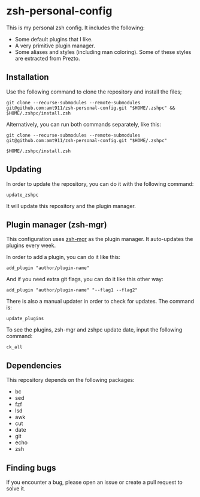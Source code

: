 # zsh-personal-config

This is my personal zsh config. It includes the following:

- Some default plugins that I like.
- A very primitive plugin manager.
- Some aliases and styles (including man coloring). Some of these styles are extracted from Prezto.

## Installation

Use the following command to clone the repository and install the files;

```console
git clone --recurse-submodules --remote-submodules git@github.com:amt911/zsh-personal-config.git "$HOME/.zshpc" && $HOME/.zshpc/install.zsh
```

Alternatively, you can run both commands separately, like this:

```console
git clone --recurse-submodules --remote-submodules git@github.com:amt911/zsh-personal-config.git "$HOME/.zshpc"
```

```console
$HOME/.zshpc/install.zsh
```

## Updating

In order to update the repository, you can do it with the following command:

```console
update_zshpc
```

It will update this repository and the plugin manager.

## Plugin manager (zsh-mgr)

This configuration uses [zsh-mgr](https://github.com/amt911/zsh-mgr) as the plugin manager. It auto-updates the plugins every week.

In order to add a plugin, you can do it like this:

```
add_plugin "author/plugin-name"
```

And if you need extra git flags, you can do it like this other way:

```
add_plugin "author/plugin-name" "--flag1 --flag2"
```

There is also a manual updater in order to check for updates. The command is:

```console
update_plugins
```

To see the plugins, zsh-mgr and zshpc update date, input the following command:

```console
ck_all
```

## Dependencies

This repository depends on the following packages:

- bc
- sed
- fzf
- lsd
- awk
- cut
- date
- git
- echo
- zsh

## Finding bugs

If you encounter a bug, please open an issue or create a pull request to solve it.
